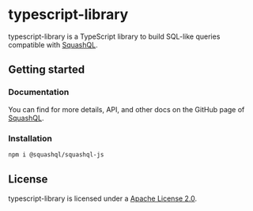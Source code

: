 # typescript-library

typescript-library is a TypeScript library to build SQL-like queries compatible with [SquashQL](https://github.com/squashql/squashql).

## Getting started

### Documentation

You can find for more details, API, and other docs on the GitHub page of [SquashQL](https://github.com/squashql/squashql/blob/main/QUERY.md).

### Installation

```bash
npm i @squashql/squashql-js
```

## License

typescript-library is licensed under a [Apache License 2.0](https://github.com/squashql/squashql/blob/main/LICENSE.md).
